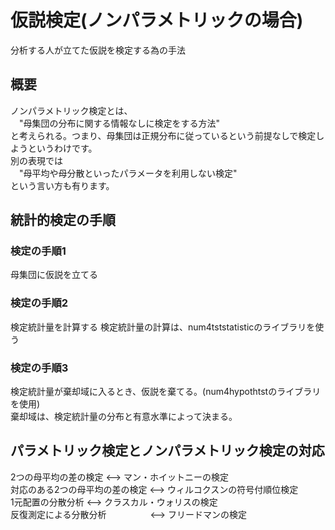 仮説検定(ノンパラメトリックの場合)
================================
分析する人が立てた仮説を検定する為の手法

## 概要

ノンパラメトリック検定とは、  
　"母集団の分布に関する情報なしに検定をする方法"  
と考えられる。つまり、母集団は正規分布に従っているという前提なしで検定しようというわけです。  
別の表現では  
　"母平均や母分散といったパラメータを利用しない検定"  
という言い方も有ります。

## 統計的検定の手順
### 検定の手順1

母集団に仮説を立てる

### 検定の手順2

検定統計量を計算する
検定統計量の計算は、num4tststatisticのライブラリを使う

### 検定の手順3

検定統計量が棄却域に入るとき、仮説を棄てる。(num4hypothtstのライブラリを使用)  
棄却域は、検定統計量の分布と有意水準によって決まる。  

## パラメトリック検定とノンパラメトリック検定の対応

2つの母平均の差の検定          <--> マン・ホイットニーの検定  
対応のある2つの母平均の差の検定 <--> ウィルコクスンの符号付順位検定  
1元配置の分散分析              <--> クラスカル・ウォリスの検定  
反復測定による分散分析　　　　　<--> フリードマンの検定   


